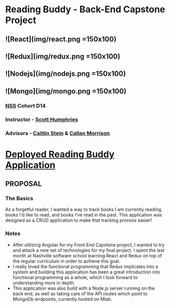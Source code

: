 # Reading Buddy - Back-End Capstone Project
## ![React](img/react.png =150x100)
## ![Redux](img/redux.png =150x100)
## ![Nodejs](img/nodejs.png =150x100)
## ![Mongo](img/mongo.png =150x100)
### [NSS](http://nashvillesoftwareschool.com/) Cohort D14
### Instructor - [Scott Humphries](https://github.com/sscotth) 
### Advisors - [Caitlin Stein](https://github.com/C-Stein) & [Callan Morrison](https://github.com/morecallan)

# [Deployed Reading Buddy Application](https://reading-buddy.herokuapp.com/)

## PROPOSAL
### The Basics
As a forgetful reader, I wanted a way to track books I am currently reading, books I'd like to read, and books I've read in the past. This application was designed as a CRUD application to make that tracking process easier!

### Notes
- After utilizing Angular for my Front End Capstone project, I wanted to try and attack a new set of technologies for my final project. I spent the last month at Nashville software school learning React and Redux on top of the regular curriculum in order to achieve this goal.
- I really loved the functional programming that Redux implicates into a system and building this application has been a great introduction into functional programming as a whole, which I look forward to understanding more in depth.
- This application was also build with a Node.js server running on the back end, as well as taking care of the API routes which point to MongoDb endpoints, currently hosted on Mlab.